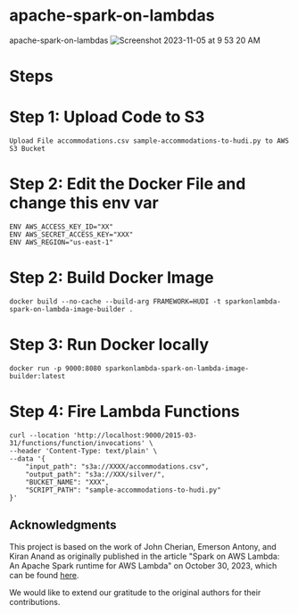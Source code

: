 # apache-spark-on-lambdas
apache-spark-on-lambdas
![Screenshot 2023-11-05 at 9 53 20 AM](https://github.com/soumilshah1995/apache-spark-on-lambdas/assets/39345855/c389e77e-4bb6-4fbe-8828-7d18b09e6d22)



# Steps 

# Step 1:  Upload Code to S3 
```
Upload File accommodations.csv sample-accommodations-to-hudi.py to AWS S3 Bucket 

```

# Step 2:  Edit the Docker File and change this env var
```
ENV AWS_ACCESS_KEY_ID="XX"
ENV AWS_SECRET_ACCESS_KEY="XXX"
ENV AWS_REGION="us-east-1"
```

# Step 2:  Build Docker Image 
```
docker build --no-cache --build-arg FRAMEWORK=HUDI -t sparkonlambda-spark-on-lambda-image-builder .

```



# Step 3: Run Docker locally 
```
docker run -p 9000:8080 sparkonlambda-spark-on-lambda-image-builder:latest
```

# Step 4: Fire Lambda Functions 

```
curl --location 'http://localhost:9000/2015-03-31/functions/function/invocations' \
--header 'Content-Type: text/plain' \
--data '{
    "input_path": "s3a://XXXX/accommodations.csv",
    "output_path": "s3a://XXX/silver/",
    "BUCKET_NAME": "XXX",
    "SCRIPT_PATH": "sample-accommodations-to-hudi.py"
}'

```


## Acknowledgments

This project is based on the work of John Cherian, Emerson Antony, and Kiran Anand as originally published in the article "Spark on AWS Lambda: An Apache Spark runtime for AWS Lambda" on October 30, 2023, which can be found [here](https://aws.amazon.com/blogs/big-data/spark-on-aws-lambda-an-apache-spark-runtime-for-aws-lambda).

We would like to extend our gratitude to the original authors for their contributions.


